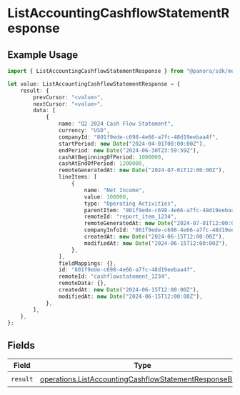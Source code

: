 # ListAccountingCashflowStatementResponse

## Example Usage

```typescript
import { ListAccountingCashflowStatementResponse } from "@panora/sdk/models/operations";

let value: ListAccountingCashflowStatementResponse = {
    result: {
        prevCursor: "<value>",
        nextCursor: "<value>",
        data: [
            {
                name: "Q2 2024 Cash Flow Statement",
                currency: "USD",
                companyId: "801f9ede-c698-4e66-a7fc-48d19eebaa4f",
                startPeriod: new Date("2024-04-01T00:00:00Z"),
                endPeriod: new Date("2024-06-30T23:59:59Z"),
                cashAtBeginningOfPeriod: 1000000,
                cashAtEndOfPeriod: 1200000,
                remoteGeneratedAt: new Date("2024-07-01T12:00:00Z"),
                lineItems: [
                    {
                        name: "Net Income",
                        value: 100000,
                        type: "Operating Activities",
                        parentItem: "801f9ede-c698-4e66-a7fc-48d19eebaa4f",
                        remoteId: "report_item_1234",
                        remoteGeneratedAt: new Date("2024-07-01T12:00:00Z"),
                        companyInfoId: "801f9ede-c698-4e66-a7fc-48d19eebaa4f",
                        createdAt: new Date("2024-06-15T12:00:00Z"),
                        modifiedAt: new Date("2024-06-15T12:00:00Z"),
                    },
                ],
                fieldMappings: {},
                id: "801f9ede-c698-4e66-a7fc-48d19eebaa4f",
                remoteId: "cashflowstatement_1234",
                remoteData: {},
                createdAt: new Date("2024-06-15T12:00:00Z"),
                modifiedAt: new Date("2024-06-15T12:00:00Z"),
            },
        ],
    },
};
```

## Fields

| Field                                                                                                                            | Type                                                                                                                             | Required                                                                                                                         | Description                                                                                                                      |
| -------------------------------------------------------------------------------------------------------------------------------- | -------------------------------------------------------------------------------------------------------------------------------- | -------------------------------------------------------------------------------------------------------------------------------- | -------------------------------------------------------------------------------------------------------------------------------- |
| `result`                                                                                                                         | [operations.ListAccountingCashflowStatementResponseBody](../../models/operations/listaccountingcashflowstatementresponsebody.md) | :heavy_check_mark:                                                                                                               | N/A                                                                                                                              |